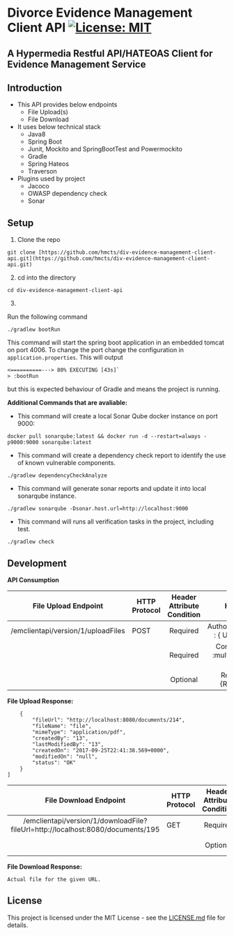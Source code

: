 # Divorce Evidence Management Client API [![License: MIT](https://img.shields.io/badge/License-MIT-yellow.svg)](https://opensource.org/licenses/MIT)


## A Hypermedia Restful API/HATEOAS Client for Evidence Management Service


## Introduction
* This API provides below endpoints
  * File Upload(s)
  * File Download
* It uses below technical stack
  * Java8
  * Spring Boot
  * Junit, Mockito and SpringBootTest and Powermockito
  * Gradle
  * Spring Hateos
  * Traverson
* Plugins used by project
  * Jacoco
  * OWASP dependency check
  * Sonar

## Setup

1. Clone the repo 
```
git clone [https://github.com/hmcts/div-evidence-management-client-api.git](https://github.com/hmcts/div-evidence-management-client-api.git)
```
2. cd into the directory
```
cd div-evidence-management-client-api
```

3. 
Run the following command
```
./gradlew bootRun

```
This command will start the spring boot application in an embedded tomcat on port 4006.
To change the port change the configuration in `application.properties`. 
This will output 
```
<==========---> 80% EXECUTING [43s]`
> :bootRun
```
 but this is expected behaviour of Gradle and means the project is running.

**Additional Commands that are avaliable:**
* This command will create a local Sonar Qube docker instance on port 9000:
```
docker pull sonarqube:latest && docker run -d --restart=always -p9000:9000 sonarqube:latest
```

* This command will create a dependency check report to identify the use of known vulnerable components.
```
./gradlew dependencyCheckAnalyze
   ```

* This command will generate sonar reports and update it into local sonarqube instance.
```
./gradlew sonarqube -Dsonar.host.url=http://localhost:9000
```

* This command will runs all verification tasks in the project, including test.
```
./gradlew check
```
 
## Development 
**API Consumption**

| File Upload Endpoint | HTTP Protocol | Header Attribute  Condition | Headers | Body |
|:----------------------------------:|---------------|:---------------------------:|:------------------------------------:|:----------------------------------------------------------------:|
| /emclientapi/version/1/uploadFiles | POST | Required | AuthorizationToken : { User Token }  | [key=file,value=MultipartFile1,key=file,value=MultipartFile2,....] |
|  |  | Required | Content-Type :multipart/form-data  |  |
|  |  | Optional | RequestId :{RequestId} |  |

**File Upload Response:**

``` [
    {
        "fileUrl": "http://localhost:8080/documents/214",
        "fileName": "file",
        "mimeType": "application/pdf",
        "createdBy": "13",
        "lastModifiedBy": "13",
        "createdOn": "2017-09-25T22:41:38.569+0000",
        "modifiedOn": "null",
        "status": "OK"
    }
] 

```

| File Download Endpoint | HTTP Protocol | Header Attribute  Condition | Headers |
|:-------------------------------------------------------------------------------:|---------------|:---------------------------:|:------------------------------------:|
| /emclientapi/version/1/downloadFile?fileUrl=http://localhost:8080/documents/195 | GET | Required | AuthorizationToken : { User Token }  |
|  |  | Optional | RequestId :{RequestId} |

**File Download Response:**

``` Actual file for the given URL. ```


##  License

This project is licensed under the MIT License - see the [LICENSE.md](LICENSE.md) file for details.